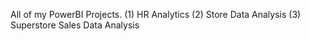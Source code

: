 All of my PowerBI Projects.
(1) HR Analytics
(2) Store Data Analysis
(3) Superstore Sales Data Analysis
